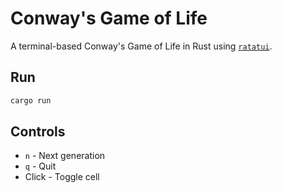 # Conway's Game of Life

A terminal-based Conway's Game of Life in Rust using [`ratatui`](https://docs.rs/ratatui).

## Run

```sh
cargo run
```

## Controls

* `n` - Next generation
* `q` - Quit
* Click - Toggle cell